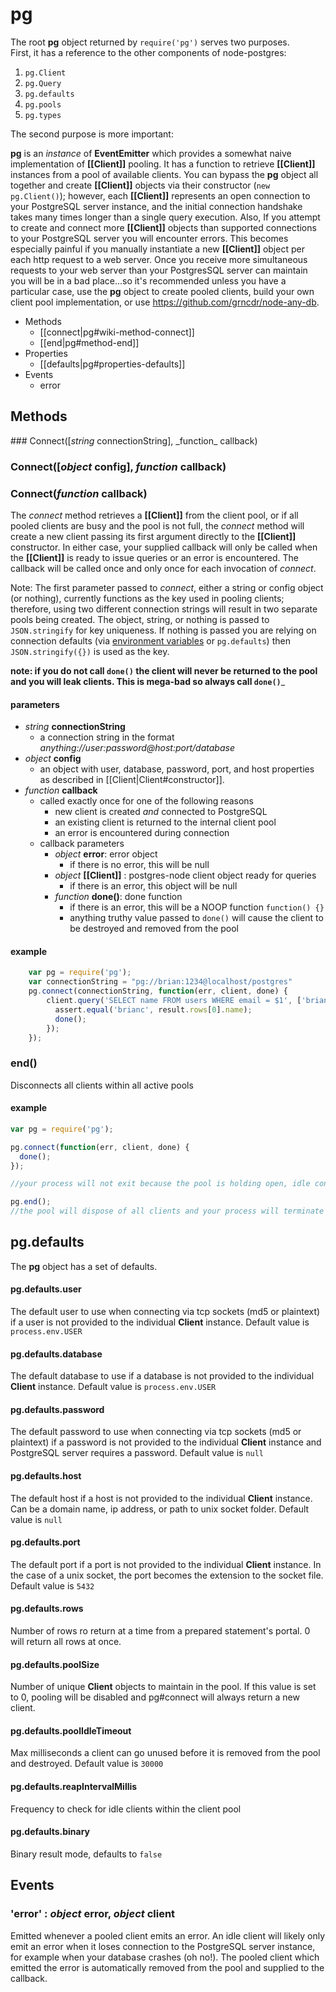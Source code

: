 # pg

The root __pg__ object returned by `require('pg')` serves two purposes.  
First, it has a reference to the other components of node-postgres: 

1. `pg.Client` 
2. `pg.Query`
3. `pg.defaults`
4. `pg.pools`
5. `pg.types`

The second purpose is more important:

__pg__ is an _instance_ of __EventEmitter__ which provides a somewhat naive implementation of __[[Client]]__ pooling.  It has a function to retrieve __[[Client]]__ instances from a pool of available clients.  You can bypass the __pg__ object all together and create __[[Client]]__ objects via their constructor (`new pg.Client()`); however, each __[[Client]]__ represents an open connection to your PostgreSQL server instance, and the initial connection handshake takes many times longer than a single query execution.  Also, If you attempt to create and connect more __[[Client]]__ objects than supported connections to your PostgreSQL server you will encounter errors.  This becomes especially painful if you manually instantiate a new __[[Client]]__ object per each http request to a web server.  Once you receive more simultaneous requests to your web server than your PostgresSQL server can maintain you will be in a bad place...so it's recommended unless you have a particular case, use the __pg__ object to create pooled clients, build your own client pool implementation, or use https://github.com/grncdr/node-any-db.

* Methods
  * [[connect|pg#wiki-method-connect]]
  * [[end|pg#method-end]]
* Properties
  * [[defaults|pg#properties-defaults]]
* Events
  * error
## Methods


<a id="method-connect">
### Connect([<em>string</em> connectionString], _function_ callback)
</a>


### Connect([<em>object</em> config], _function_ callback)

### Connect(<em>function</em> callback)

The _connect_ method retrieves a __[[Client]]__ from the client pool, or if all pooled clients are busy and the pool is not full, the _connect_ method will create a new client passing its first argument directly to the __[[Client]]__ constructor.  In either case, your supplied callback will only be called when the __[[Client]]__ is ready to issue queries or an error is encountered.  The callback will be called once and only once for each invocation of _connect_.  

Note: The first parameter passed to _connect_, either a string or config object (or nothing), currently functions as the key used in pooling clients; therefore, using two different connection strings will result in two separate pools being created.  The object, string, or nothing is passed to `JSON.stringify` for key uniqueness.  If nothing is passed you are relying on connection defaults (via [environment variables](http://www.postgresql.org/docs/9.1/static/plpython-envar.html) or `pg.defaults`) then `JSON.stringify({})` is used as the key.

__note: if you do not call `done()` the client will never be returned to the pool and you will leak clients.  This is mega-bad so always call `done()`___

#### parameters

* _string_ __connectionString__
  * a connection string in the format _anything://user:password@host:port/database_
* _object_ __config__
  * an object with user, database, password, port, and host properties as described in [[Client|Client#constructor]].
* _function_ __callback__
  * called exactly once for one of the following reasons
    * new client is created _and_ connected to PostgreSQL
    * an existing client is returned to the internal client pool
    * an error is encountered during connection
  * callback parameters
    * _object_ __error__: error object
      * if there is no error, this will be null
    * _object_ __[[Client]]__ : postgres-node client object ready for queries
      * if there is an error, this object will be null
    * _function_ __done()__: done function
      * if there is an error, this will be a NOOP function `function() {}`
      * anything truthy value passed to `done()` will cause the client to be destroyed and removed from the pool


#### example
```javascript
    var pg = require('pg');
    var connectionString = "pg://brian:1234@localhost/postgres"
    pg.connect(connectionString, function(err, client, done) {
        client.query('SELECT name FROM users WHERE email = $1', ['brian@example.com'], function(err, result) {
          assert.equal('brianc', result.rows[0].name);
          done();
        });
    });
```

### end()

Disconnects all clients within all active pools

#### example
```js
var pg = require('pg');

pg.connect(function(err, client, done) {
  done();
});

//your process will not exit because the pool is holding open, idle connections to the server

pg.end();
//the pool will dispose of all clients and your process will terminate
```

## pg.defaults

The __pg__ object has a set of defaults.
 
#### pg.defaults.user

The default user to use when connecting via tcp sockets (md5 or plaintext) if a user is not provided to the individual __Client__ instance.  Default value is `process.env.USER`

#### pg.defaults.database

The default database to use if a database is not provided to the individual __Client__ instance.  Default value is `process.env.USER`

#### pg.defaults.password

The default password to use when connecting via tcp sockets (md5 or plaintext) if a password is not provided to the individual __Client__ instance and PostgreSQL server requires a password. Default value is `null`

#### pg.defaults.host

The default host if a host is not provided to the individual __Client__ instance.  Can be a domain name, ip address, or path to unix socket folder.  Default value is `null`

#### pg.defaults.port

The default port if a port is not provided to the individual __Client__ instance.  In the case of a unix socket, the port becomes the extension to the socket file.  Default value is `5432`

#### pg.defaults.rows

Number of rows ro return at a time from a prepared statement's portal. 0 will return all rows at once.

#### pg.defaults.poolSize

Number of unique __Client__ objects to maintain in the pool.  If this value is set to 0, pooling will be disabled and pg#connect will always return a new client.

#### pg.defaults.poolIdleTimeout

Max milliseconds a client can go unused before it is removed from the pool and destroyed. Default value is `30000`

#### pg.defaults.reapIntervalMillis

Frequency to check for idle clients within the client pool

#### pg.defaults.binary

Binary result mode, defaults to `false`

## Events

### 'error' : _object_ error, _object_ client

Emitted whenever a pooled client emits an error.  An idle client will likely only emit an error when it loses connection to the PostgreSQL server instance, for example when your database crashes (oh no!).  The pooled client which emitted the error is automatically removed from the pool and supplied to the callback.